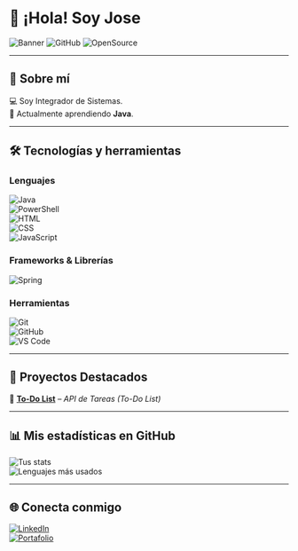 # 👋 ¡Hola! Soy Jose

![Banner](https://img.shields.io/badge/Desarrollador-Backend-blue?style=for-the-badge) 
![GitHub](https://img.shields.io/badge/GitHub-Pro-black?style=for-the-badge&logo=github)
![OpenSource](https://img.shields.io/badge/Open-Source-brightgreen?style=for-the-badge)

---

## 🚀 Sobre mí   
💻 Soy Integrador de Sistemas.  
🌱 Actualmente aprendiendo **Java**.  

---

## 🛠️ Tecnologías y herramientas  

### Lenguajes
![Java](https://img.shields.io/badge/Java-007396?style=for-the-badge&logo=java&logoColor=white)  
![PowerShell](https://img.shields.io/badge/PowerShell-5391FE?style=for-the-badge&logo=powershell&logoColor=white)    
![HTML](https://img.shields.io/badge/HTML5-E34F26?style=for-the-badge&logo=html5&logoColor=white)  
![CSS](https://img.shields.io/badge/CSS3-1572B6?style=for-the-badge&logo=css3&logoColor=white)  
![JavaScript](https://img.shields.io/badge/JavaScript-323330?style=for-the-badge&logo=javascript&logoColor=F7DF1E)  

### Frameworks & Librerías  
![Spring](https://img.shields.io/badge/Spring-6DB33F?style=for-the-badge&logo=spring&logoColor=white)   

### Herramientas  
![Git](https://img.shields.io/badge/Git-F05032?style=for-the-badge&logo=git&logoColor=white)  
![GitHub](https://img.shields.io/badge/GitHub-100000?style=for-the-badge&logo=github&logoColor=white)  
![VS Code](https://img.shields.io/badge/VS_Code-0078d7?style=for-the-badge&logo=visual%20studio%20code&logoColor=white)  

---

## 📂 Proyectos Destacados  
🔹 [**To-Do List**](https://github.com/JoseH87/API_ToDo_Java) – *API de Tareas (To-Do List)* 

---

## 📊 Mis estadísticas en GitHub  

![Tus stats](https://github-readme-stats.vercel.app/api?username=TUUSUARIO&show_icons=true&theme=tokyonight)  
![Lenguajes más usados](https://github-readme-stats.vercel.app/api/top-langs/?username=TUUSUARIO&layout=compact&theme=tokyonight)  

---

## 🌐 Conecta conmigo  
[![LinkedIn](https://img.shields.io/badge/LinkedIn-Perfil-blue?style=for-the-badge&logo=linkedin)](https://www.linkedin.com/in/jos%C3%A9-hern%C3%A1ndez-garc%C3%ADa)  
[![Portafolio](https://img.shields.io/badge/🌍-Portafolio-green?style=for-the-badge)](https://github.com/JoseH87?tab=repositories)   



